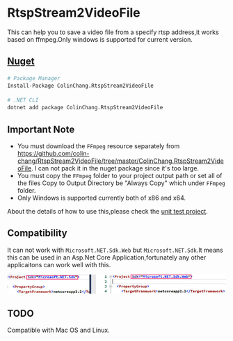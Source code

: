 # RtspStream2VideoFile

This can help you to save a video file from a specify rtsp address,it works based on ffmpeg.Only windows is supported for current version.

## [Nuget](https://www.nuget.org/packages/ColinChang.RtspStream2VideoFile/)
```sh
# Package Manager
Install-Package ColinChang.RtspStream2VideoFile

# .NET CLI
dotnet add package ColinChang.RtspStream2VideoFile
```

## Important Note
* You must download the `FFmpeg` resource separately from https://github.com/colin-chang/RtspStream2VideoFile/tree/master/ColinChang.RtspStream2VideoFile. I can not pack it in the nuget package since it's too large.
* You must copy the `FFmpeg` folder to your project output path or set all of the files Copy to Output Directory be "Always Copy" which under `FFmpeg` folder.
* Only Windows is supported currently both of x86 and x64.

About the details of how to use this,please check the [unit test project](https://github.com/colin-chang/RtspStream2VideoFile/tree/master/ColinChang.RtspStream2VideoFile.Test).

## Compatibility
It can not work with `Microsoft.NET.Sdk.Web` but `Microsoft.NET.Sdk`.It means this can be used in an Asp.Net Core Application,fortunately any other applicaitons can work well with this.

![compatibility](compatibility.jpg)

## TODO
Compatible with Mac OS and Linux.
